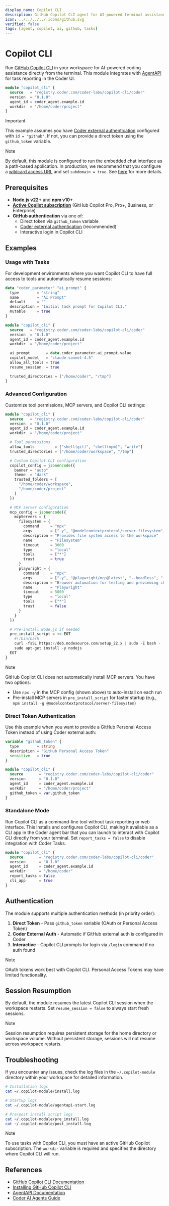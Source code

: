 ```yaml
---
display_name: Copilot CLI
description: GitHub Copilot CLI agent for AI-powered terminal assistance
icon: ../../../../.icons/github.svg
verified: false
tags: [agent, copilot, ai, github, tasks]
---
```


# Copilot CLI

Run [GitHub Copilot CLI](https://docs.github.com/copilot/concepts/agents/about-copilot-cli) in your workspace for AI-powered coding assistance directly from the terminal. This module integrates with [AgentAPI](https://github.com/coder/agentapi) for task reporting in the Coder UI.

```tf
module "copilot_cli" {
  source   = "registry.coder.com/coder-labs/copilot-cli/coder"
  version  = "0.1.0"
  agent_id = coder_agent.example.id
  workdir  = "/home/coder/project"
}
```

> [!IMPORTANT]
> This example assumes you have [Coder external authentication](https://coder.com/docs/admin/external-auth) configured with `id = "github"`. If not, you can provide a direct token using the `github_token` variable.

> [!NOTE]
> By default, this module is configured to run the embedded chat interface as a path-based application. In production, we recommend that you configure a [wildcard access URL](https://coder.com/docs/admin/setup#wildcard-access-url) and set `subdomain = true`. See [here](https://coder.com/docs/tutorials/best-practices/security-best-practices#disable-path-based-apps) for more details.

## Prerequisites

- **Node.js v22+** and **npm v10+**
- **[Active Copilot subscription](https://docs.github.com/en/copilot/about-github-copilot/subscription-plans-for-github-copilot)** (GitHub Copilot Pro, Pro+, Business, or Enterprise)
- **GitHub authentication** via one of:
  - Direct token via `github_token` variable
  - [Coder external authentication](https://coder.com/docs/admin/external-auth) (recommended)
  - Interactive login in Copilot CLI

## Examples

### Usage with Tasks

For development environments where you want Copilot CLI to have full access to tools and automatically resume sessions:

```tf
data "coder_parameter" "ai_prompt" {
  type        = "string"
  name        = "AI Prompt"
  default     = ""
  description = "Initial task prompt for Copilot CLI."
  mutable     = true
}

module "copilot_cli" {
  source   = "registry.coder.com/coder-labs/copilot-cli/coder"
  version  = "0.1.0"
  agent_id = coder_agent.example.id
  workdir  = "/home/coder/project"

  ai_prompt       = data.coder_parameter.ai_prompt.value
  copilot_model   = "claude-sonnet-4.5"
  allow_all_tools = true
  resume_session  = true

  trusted_directories = ["/home/coder", "/tmp"]
}
```

### Advanced Configuration

Customize tool permissions, MCP servers, and Copilot CLI settings:

```tf
module "copilot_cli" {
  source   = "registry.coder.com/coder-labs/copilot-cli/coder"
  version  = "0.1.0"
  agent_id = coder_agent.example.id
  workdir  = "/home/coder/project"

  # Tool permissions
  allow_tools         = ["shell(git)", "shell(npm)", "write"]
  trusted_directories = ["/home/coder/workspace", "/tmp"]

  # Custom Copilot CLI configuration
  copilot_config = jsonencode({
    banner = "auto"
    theme  = "dark"
    trusted_folders = [
      "/home/coder/workspace",
      "/home/coder/project"
    ]
  })

  # MCP server configuration
  mcp_config = jsonencode({
    mcpServers = {
      filesystem = {
        command     = "npx"
        args        = ["-y", "@modelcontextprotocol/server-filesystem", "/home/coder/workspace"]
        description = "Provides file system access to the workspace"
        name        = "Filesystem"
        timeout     = 3000
        type        = "local"
        tools       = ["*"]
        trust       = true
      }
      playwright = {
        command     = "npx"
        args        = ["-y", "@playwright/mcp@latest", "--headless", "--isolated"]
        description = "Browser automation for testing and previewing changes"
        name        = "Playwright"
        timeout     = 5000
        type        = "local"
        tools       = ["*"]
        trust       = false
      }
    }
  })

  # Pre-install Node.js if needed
  pre_install_script = <<-EOT
    #!/bin/bash
    curl -fsSL https://deb.nodesource.com/setup_22.x | sudo -E bash -
    sudo apt-get install -y nodejs
  EOT
}
```

> [!NOTE]
> GitHub Copilot CLI does not automatically install MCP servers. You have two options:
>
> - Use `npx -y` in the MCP config (shown above) to auto-install on each run
> - Pre-install MCP servers in `pre_install_script` for faster startup (e.g., `npm install -g @modelcontextprotocol/server-filesystem`)

### Direct Token Authentication

Use this example when you want to provide a GitHub Personal Access Token instead of using Coder external auth:

```tf
variable "github_token" {
  type        = string
  description = "GitHub Personal Access Token"
  sensitive   = true
}

module "copilot_cli" {
  source       = "registry.coder.com/coder-labs/copilot-cli/coder"
  version      = "0.1.0"
  agent_id     = coder_agent.example.id
  workdir      = "/home/coder/project"
  github_token = var.github_token
}
```

### Standalone Mode

Run Copilot CLI as a command-line tool without task reporting or web interface. This installs and configures Copilot CLI, making it available as a CLI app in the Coder agent bar that you can launch to interact with Copilot CLI directly from your terminal. Set `report_tasks = false` to disable integration with Coder Tasks.

```tf
module "copilot_cli" {
  source       = "registry.coder.com/coder-labs/copilot-cli/coder"
  version      = "0.1.0"
  agent_id     = coder_agent.example.id
  workdir      = "/home/coder"
  report_tasks = false
  cli_app      = true
}
```

## Authentication

The module supports multiple authentication methods (in priority order):

1. **Direct Token** - Pass `github_token` variable (OAuth or Personal Access Token)
2. **Coder External Auth** - Automatic if GitHub external auth is configured in Coder
3. **Interactive** - Copilot CLI prompts for login via `/login` command if no auth found

> [!NOTE]
> OAuth tokens work best with Copilot CLI. Personal Access Tokens may have limited functionality.

## Session Resumption

By default, the module resumes the latest Copilot CLI session when the workspace restarts. Set `resume_session = false` to always start fresh sessions.

> [!NOTE]
> Session resumption requires persistent storage for the home directory or workspace volume. Without persistent storage, sessions will not resume across workspace restarts.

## Troubleshooting

If you encounter any issues, check the log files in the `~/.copilot-module` directory within your workspace for detailed information.

```bash
# Installation logs
cat ~/.copilot-module/install.log

# Startup logs
cat ~/.copilot-module/agentapi-start.log

# Pre/post install script logs
cat ~/.copilot-module/pre_install.log
cat ~/.copilot-module/post_install.log
```

> [!NOTE]
> To use tasks with Copilot CLI, you must have an active GitHub Copilot subscription.
> The `workdir` variable is required and specifies the directory where Copilot CLI will run.

## References

- [GitHub Copilot CLI Documentation](https://docs.github.com/en/copilot/concepts/agents/about-copilot-cli)
- [Installing GitHub Copilot CLI](https://docs.github.com/en/copilot/how-tos/set-up/install-copilot-cli)
- [AgentAPI Documentation](https://github.com/coder/agentapi)
- [Coder AI Agents Guide](https://coder.com/docs/tutorials/ai-agents)
